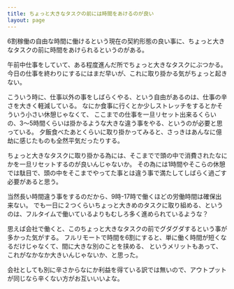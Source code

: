 ```yaml
---
title: ちょっと大きなタスクの前には時間をあけるのが良い
layout: page
---
```

6割稼働の自由な時間に働けるという現在の契約形態の良い事に、ちょっと大きなタスクの前に時間をあけられるというのがある。

午前中仕事をしていて、ある程度進んだ所でちょっと大きなタスクにぶつかる。
今日の仕事を終わりにするにはまだ早いが、これに取り掛かる気がちょっと起きない。

こういう時に、仕事以外の事をしばらくやる、という自由があるのは、仕事の辛さを大きく軽減している。
なにか食事に行くとか少しストレッチをするとかそういう小さい休憩じゃなくて、
ここまでの仕事を一旦リセット出来るくらいの、3〜5時間くらいは掛かるような大きな違う事をやる、というのが必要と思っている。
夕飯食べたあとくらいに取り掛かってみると、さっきはあんなに億劫に感じたものも全然平気だったりする。

ちょっと大きなタスクに取り掛かる為には、そこまでで頭の中で消費されたなにかを一旦リセットするのが良いんじゃないか。
その為には1時間やそこらの休憩では駄目で、頭の中をそこまでやってた事とは違う事で満たしてしばらく過ごす必要があると思う。

当然長い時間違う事をするのだから、9時-17時で働くほどの労働時間は確保出来ない。
でも一日に２つくらいちょっと大きめのタスクに取り組める、というのは、フルタイムで働いているよりもむしろ多く進められているような？

思えば会社で働くと、このちょっと大きなタスクの前でグダグダするという事が多かった気がする。
フルリモートで時間を6割にすると、単に働く時間が短くなるだけじゃなくて、間に大きな別のことを挟める、
というメリットもあって、これがなかなか大きいんじゃないか、と思った。

会社としても別に辛さからなにか利益を得ている訳では無いので、アウトプットが同じなら辛くない方がお互いいいよな。